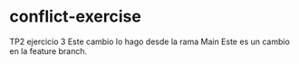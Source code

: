 # conflict-exercise
TP2 ejercicio 3
Este cambio lo hago desde la rama Main
Este es un cambio en la feature branch.